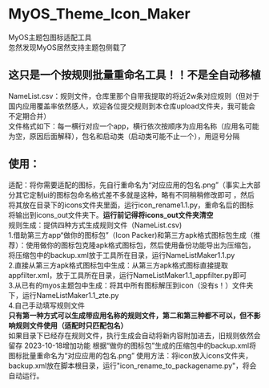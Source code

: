 # MyOS_Theme_Icon_Maker
MyOS主题包图标适配工具     
忽然发现MyOS居然支持主题包侧载了   
## 这只是一个按规则批量重命名工具！！不是全自动移植

NameList.csv：规则文件，仓库里那个自带我提取的将近2w条对应规则（但对于国内应用覆盖率依然感人，欢迎各位提交规则到本仓库upload文件夹，我可能会不定期合并）    
文件格式如下：每一横行对应一个app，横行依次按顺序为应用名称（应用名可能为空，原因后面解释），包名和启动类（启动类可能不止一个），用逗号分隔  

## 使用：
适配：将你需要适配的图标，先自行重命名为“对应应用的包名.png”（事实上大部分其它定制ui的图标包命名格式差不多就是这种，略有不同稍稍修改即可
，然后将其放在目录下的icons文件夹里面，运行icon_rename1.1.py，重命名后的图标将输出到icons_out文件夹下。__运行前记得将icons_out文件夹清空__      
规则生成：提供四种方式生成规则文件（NameList.csv)     
1.借助第三方app“做你的图标包”（Icon Packer)和第三方apk格式图标包生成（推荐）：使用做你的图标包克隆apk格式图标包，然后使用备份功能导出为压缩包，将压缩包中的backup.xml放于工具所在目录，运行NameListMaker1.1.py     
2.直接从第三方apk格式图标包中生成：从第三方apk格式图标直接提取appfilter.xml，放于工具所在目录，运行NameListMaker1.1_appfilter.py即可     
3.从已有的myos主题包中生成：将其中所有图标解压到icon（没有s！）文件夹下，运行NameListMaker1.1_zte.py    
4.自己手动填写规则文件    
__只有第一种方式可以生成带应用名称的规则文件，第二和第三种都不可以，但不影响规则文件使用（适配时只匹配包名）__     
如果目录下已经存在规则文件，执行生成会自动将新内容附加进去，旧规则依然会留存
2023-10-18增加功能
根据“做你的图标包”生成的压缩包中的backup.xml将图标批量重命名为“对应应用的包名.png”
使用方法：将icon放入icons文件夹，backup.xml放在脚本根目录，运行"icon_rename_to_packagename.py"，将会自动运行。
